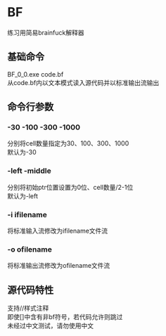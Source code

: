 # BF
练习用简易brainfuck解释器
## 基础命令
BF_0_0.exe code.bf  
从code.bf内以文本模式读入源代码并以标准输出流输出  
## 命令行参数
### -30 -100 -300 -1000  
分别将cell数量指定为30、100、300、1000  
默认为-30  
### -left -middle  
分别将初始ptr位置设置为0位、cell数量/2-1位  
默认为-left  
### -i ifilename  
将标准输入流修改为ifilename文件流  
### -o ofilename  
将标准输出流修改为ofilename文件流  
## 源代码特性
支持//样式注释  
即使[]中含有非bf符号，若代码允许则跳过  
未经过中文测试，请勿使用中文  
